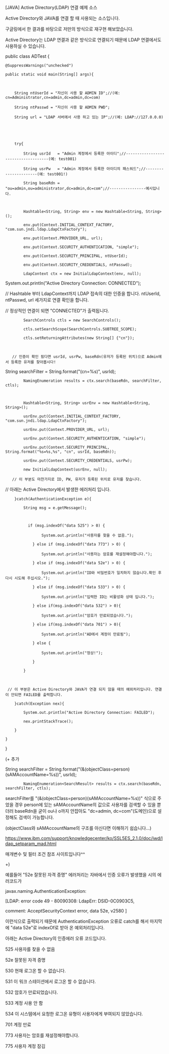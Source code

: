 [JAVA] Active Directory(LDAP) 연결 예제 소스





Active Directory와 JAVA를 연결 할 때 사용되는 소스입니다.

구글링에서 한 결과를 바탕으로 저만의 방식으로 재구현 해보았습니다.



Active Directory는 LDAP 연결과 같은 방식으로 연결되기 때문에 LDAP 연결에서도 사용하실 수 있습니다.





public class ADTest {



	@SuppressWarnings("unchecked")

	public static void main(String[] args){



		String ntUserId = "자신이 사용 할 ADMIN ID";//(예: cn=Administrator,cn=admin,dc=admin,dc=com)

		String ntPasswd = "자신이 사용 할 ADMIN PWD";

		String url = "LDAP 서버에서 사용 하고 있는 IP";//(예: LDAP://127.0.0.0)

		

		

		try{

			String usrId   = "Admin 계정에서 등록한 아이디";//------------------------------------(예: test001)

			String usrPw   = "Admin 계정에서 등록한 아이디의 패스워드";//----------------------(예: test001!)

			String baseRdn = "ou=admin,ou=administrator,dc=admin,dc=com";//----------------예시입니다.

			

			Hashtable<String, String> env = new Hashtable<String, String>();

			env.put(Context.INITIAL_CONTEXT_FACTORY, "com.sun.jndi.ldap.LdapCtxFactory");

			env.put(Context.PROVIDER_URL, url);

			env.put(Context.SECURITY_AUTHENTICATION, "simple");

			env.put(Context.SECURITY_PRINCIPAL, ntUserId);

			env.put(Context.SECURITY_CREDENTIALS, ntPasswd);

			LdapContext ctx = new InitialLdapContext(env, null);



 System.out.println("Active Directory Connection: CONNECTED");



 // Hashtable 부터 LdapContext까지 LDAP 접속의 대한 인증을 합니다. ntUserId, ntPasswd, url 세가지로 연결 확인을 합니다.

 // 정상적인 연결이 되면 "CONNECTED"가 출력됩니다.



			SearchControls ctls = new SearchControls();

			ctls.setSearchScope(SearchControls.SUBTREE_SCOPE);

			ctls.setReturningAttributes(new String[] {"cn"});



       // 인증이 확인 됬다면 usrId, usrPw, baseRdn(유저가 등록된 위치)으로 Admin에서 등록한 유저를 찾아봅시다!

			

 String searchFilter = String.format("(cn=%s)", usrId);

			NamingEnumeration results = ctx.search(baseRdn, searchFilter, ctls);



			Hashtable<String, String> usrEnv = new Hashtable<String, String>();

			usrEnv.put(Context.INITIAL_CONTEXT_FACTORY, "com.sun.jndi.ldap.LdapCtxFactory");

			usrEnv.put(Context.PROVIDER_URL, url);

			usrEnv.put(Context.SECURITY_AUTHENTICATION, "simple");

			usrEnv.put(Context.SECURITY_PRINCIPAL, String.format("%s=%s,%s", "cn", usrId, baseRdn));

			usrEnv.put(Context.SECURITY_CREDENTIALS, usrPw);

			new InitialLdapContext(usrEnv, null);	

       // 이 부분도 마찬가지로 ID, PW, 유저가 등록된 위치로 유저를 찾습니다.

		

 // 아래는 Active Directory에서 발생한 에러처리 입니다.

		}catch(AuthenticationException e){

			String msg = e.getMessage();

			

			  if (msg.indexOf("data 525") > 0) {             

					System.out.println("사용자를 찾을 수 없음.");

				} else if (msg.indexOf("data 773") > 0) { 

					System.out.println("사용자는 암호를 재설정해야합니다.");

				} else if (msg.indexOf("data 52e") > 0) {

					System.out.println("ID와 비밀번호가 일치하지 않습니다.확인 후 다시 시도해 주십시오.");

				} else if (msg.indexOf("data 533") > 0) {

					System.out.println("입력한 ID는 비활성화 상태 입니다.");

				} else if(msg.indexOf("data 532") > 0){

					System.out.println("암호가 만료되었습니다.");

				} else if(msg.indexOf("data 701") > 0){

					System.out.println("AD에서 계정이 만료됨");

				} else {

					System.out.println("정상!");

				}

			} 



     // 이 부분은 Active Directory와 JAVA가 연결 되지 않을 때의 예외처리입니다. 연결이 안되면 FAILED를 출력합니다.

		}catch(Exception nex){

			System.out.println("Active Directory Connection: FAILED");

			nex.printStackTrace();

		}

	}

}



(+ 추가



String searchFilter = String.format("(&(objectClass=person)(sAMAccountName=%s))", usrId);

			NamingEnumeration<SearchResult> results = ctx.search(baseRdn, searchFilter, ctls);





searchFilter를 "(&(objectClass=person)(sAMAccountName=%s))" 식으로 주었을 경우 person에 있는 sAMAccountName의 값으로 사용자를 검색할 수 있을 뿐더러 baseRdn을 굳이 ou나 o까지 안잡아도 "dc=admin, dc=com"(도메인)으로 설정해도 검색이 가능합니다.

(objectClass와 sAMAccountName의 구조를 아신다면 이해하기 쉽습니다...)



https://www.ibm.com/support/knowledgecenter/ko/SSL5ES_2.1.0/doc/iwd/ldap_setparam_mad.html

매개변수 및 필터 조건 참조 사이트입니다^^



+)



예를들어 "52e 잘못된 자격 증명" 에러처리는 자바에서 인증 오류가 발생했을 시의 에러코드가 



javax.naming.AuthenticationException:

[LDAP: error code 49 - 80090308: LdapErr: DSID-0C0903C5, 

comment: AcceptSecurityContext error, data 52e, v2580 ]  



이런식으로 출력되기 때문에 AuthenticationException 오류로 catch를 해서 마지막에 "data 52e"로 indexOf로 받아 온 예외처리입니다.





아래는 Active Directory의 인증에러 오류 코드입니다.



525	사용자를 찾을 수 없음

52e	잘못된 자격 증명

530	현재 로그온 할 수 없습니다.

531	이 워크 스테이션에서 로그온 할 수 없습니다.

532	암호가 만료되었습니다.

533 	계정 사용 안 함 

534	이 시스템에서 요청한 로그온 유형이 사용자에게 부여되지 않았습니다.

701	계정 만료

773	사용자는 암호를 재설정해야합니다.

775	사용자 계정 잠김
